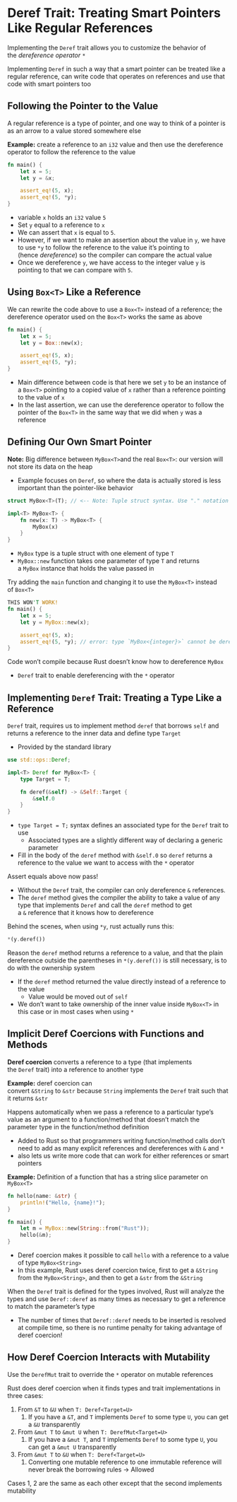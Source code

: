 # Deref Trait: Treating Smart Pointers Like Regular References

Implementing the `Deref` trait allows you to customize the behavior of the *dereference operator* `*`

Implementing `Deref` in such a way that a smart pointer can be treated like a regular reference, can write code that operates on references and use that code with smart pointers too

## Following the Pointer to the Value

A regular reference is a type of pointer, and one way to think of a pointer is as an arrow to a value stored somewhere else

**Example:** create a reference to an `i32` value and then use the dereference operator to follow the reference to the value

```rust
fn main() {
    let x = 5;
    let y = &x;

    assert_eq!(5, x);
    assert_eq!(5, *y);
}
```

- variable `x` holds an `i32` value `5`
- Set `y` equal to a reference to `x`
- We can assert that `x` is equal to `5`.
- However, if we want to make an assertion about the value in `y`, we have to use `*y` to follow the reference to the value it’s pointing to (hence *dereference*) so the compiler can compare the actual value
- Once we dereference `y`, we have access to the integer value `y` is pointing to that we can compare with `5`.

## Using `Box<T>` Like a Reference

We can rewrite the code above to use a `Box<T>` instead of a reference; the dereference operator used on the `Box<T>` works the same as above

```rust
fn main() {
    let x = 5;
    let y = Box::new(x);

    assert_eq!(5, x);
    assert_eq!(5, *y);
}
```

- Main difference between code is that here we set `y` to be an instance of a `Box<T>` pointing to a copied value of `x` rather than a reference pointing to the value of `x`
- In the last assertion, we can use the dereference operator to follow the pointer of the `Box<T>` in the same way that we did when `y` was a reference

## Defining Our Own Smart Pointer

**Note:** Big difference between `MyBox<T>`and the real `Box<T>`: our version will not store its data on the heap

- Example focuses on `Deref`, so where the data is actually stored is less important than the pointer-like behavior

```rust
struct MyBox<T>(T); // <-- Note: Tuple struct syntax. Use "." notation to access fields

impl<T> MyBox<T> {
    fn new(x: T) -> MyBox<T> {
        MyBox(x)
    }
}
```

- `MyBox` type is a tuple struct with one element of type `T`
- `MyBox::new` function takes one parameter of type `T` and returns a `MyBox` instance that holds the value passed in

Try adding the `main` function and changing it to use the `MyBox<T>` instead of `Box<T>`

```rust
THIS WON'T WORK!
fn main() {
    let x = 5;
    let y = MyBox::new(x);

    assert_eq!(5, x);
    assert_eq!(5, *y); // error: type `MyBox<{integer}>` cannot be dereferenced
}
```

Code won’t compile because Rust doesn’t know how to dereference `MyBox`

- `Deref` trait to enable dereferencing with the `*` operator

## Implementing `Deref` Trait: Treating a Type Like a Reference

`Deref` trait, requires us to implement method `deref` that borrows `self` and returns a reference to the inner data and define type `Target`

- Provided by the standard library

```rust
use std::ops::Deref;

impl<T> Deref for MyBox<T> {
    type Target = T;

    fn deref(&self) -> &Self::Target {
        &self.0
    }
}
```

- `type Target = T;` syntax defines an associated type for the `Deref` trait to use
    - Associated types are a slightly different way of declaring a generic parameter
- Fill in the body of the `deref` method with `&self.0` so `deref` returns a reference to the value we want to access with the `*` operator

Assert equals above now pass!

- Without the `Deref` trait, the compiler can only dereference `&` references.
- The `deref` method gives the compiler the ability to take a value of any type that implements `Deref` and call the `deref` method to get a `&` reference that it knows how to dereference

Behind the scenes, when using `*y`, rust actually runs this:

```rust
*(y.deref())
```

Reason the `deref` method returns a reference to a value, and that the plain dereference outside the parentheses in `*(y.deref())` is still necessary, is to do with the ownership system

- If the `deref` method returned the value directly instead of a reference to the value
    - Value would be moved out of `self`
- We don’t want to take ownership of the inner value inside `MyBox<T>` in this case or in most cases when using `*`

## Implicit Deref Coercions with Functions and Methods

**Deref coercion** converts a reference to a type (that implements the `Deref` trait) into a reference to another type

**Example:** deref coercion can convert `&String` to `&str` because `String` implements the `Deref` trait such that it returns `&str`

Happens automatically when we pass a reference to a particular type’s value as an argument to a function/method that doesn’t match the parameter type in the function/method definition

- Added to Rust so that programmers writing function/method calls don’t need to add as many explicit references and dereferences with `&` and `*`
- also lets us write more code that can work for either references or smart pointers

**Example:** Definition of a function that has a string slice parameter on `MyBox<T>`

```rust
fn hello(name: &str) {
    println!("Hello, {name}!");
}

fn main() {
    let m = MyBox::new(String::from("Rust"));
    hello(&m);
}
```

- Deref coercion makes it possible to call `hello` with a reference to a value of type `MyBox<String>`
- In this example, Rust uses deref coercion twice, first to get a `&String` from the `MyBox<String>`, and then to get a `&str` from the `&String`

When the `Deref` trait is defined for the types involved, Rust will analyze the types and use `Deref::deref` as many times as necessary to get a reference to match the parameter’s type

- The number of times that `Deref::deref` needs to be inserted is resolved at compile time, so there is no runtime penalty for taking advantage of deref coercion!

## How Deref Coercion Interacts with Mutability

Use the `DerefMut` trait to override the `*` operator on mutable references

Rust does deref coercion when it finds types and trait implementations in three cases:

1. From `&T` to `&U` when `T: Deref<Target=U>`
    1. If you have a `&T`, and `T` implements `Deref` to some type `U`, you can get a `&U` transparently
2. From `&mut T` to `&mut U` when `T: DerefMut<Target=U>`
    1. If you have a `&mut T`, and `T` implements `Deref` to some type `U`, you can get a `&mut U` transparently
3. From `&mut T` to `&U` when `T: Deref<Target=U>`
    1. Converting one mutable reference to one immutable reference will never break the borrowing rules → Allowed

Cases 1, 2 are the same as each other except that the second implements mutability
